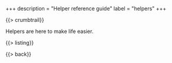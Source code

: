 +++
description = "Helper reference guide"
label = "helpers"
+++

{{> crumbtrail}}

Helpers are here to make life easier.

{{> listing}}

{{> back}}
